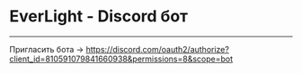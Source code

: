 # EverLight - Discord бот

-------------------------------------------
Пригласить бота -> https://discord.com/oauth2/authorize?client_id=810591079841660938&permissions=8&scope=bot


